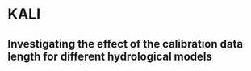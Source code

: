 # KALI

## Investigating the effect of the calibration data length for different hydrological models




